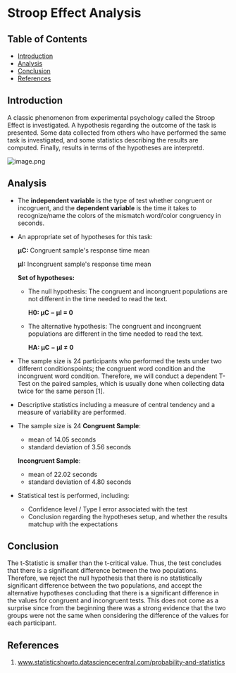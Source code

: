 #  Stroop Effect Analysis

## Table of Contents
- [Introduction](#intro)
- [Analysis](#analysis)
- [Conclusion](#conclusion)
- [References](#eeferences)


<a id='intro'></a>
## Introduction
A classic phenomenon from experimental psychology called the Stroop Effect is investigated. A hypothesis regarding the outcome of the task is presented. Some data collected from others who have performed the same task is investigated, and some statistics describing the results are computed. Finally, results in terms of the hypotheses are interpretd.

![image.png](attachment:image.png)


<a id='analysis'></a>
## Analysis

* The **independent variable** is the type of test whether congruent or incogruent, and the **dependent variable** is the time it takes to recognize/name the colors of the mismatch word/color congruency in seconds.


* An appropriate set of hypotheses for this task:

  **μC:** Congruent sample's response time mean

  **μI:** Incongruent sample's response time mean

  **Set of hypotheses:**
    * The null hypothesis: The congruent and incongruent populations are not different in the time needed to read the text.

      **H0: μC − μI = 0**
    * The alternative hypothesis: The congruent and incongruent populations are different in the time needed to read the text.

      **HA: μC − μI ≠ 0**


* The sample size is 24 participants who performed the tests under two different conditionspoints; the congruent word condition and the incongruent word condition. Therefore, we will conduct a dependent T-Test on the paired samples, which is usually done when collecting data twice for the same person [1].


* Descriptive statistics including a measure of central tendency and a measure of variability are performed.


* The sample size is 24
  **Congruent Sample**:
    * mean of 14.05 seconds
    * standard deviation of 3.56 seconds

  **Incongruent Sample**:
    * mean of 22.02 seconds
    * standard deviation of 4.80 seconds
    
    
* Statistical test is performed, including:
  * Confidence level / Type I error associated with the test
  * Conclusion regarding the hypotheses setup, and whether the results matchup with the expectations
  
  
<a id='conclusion'></a>
## Conclusion

The t-Statistic is smaller than the t-critical value. Thus, the test concludes that there is a significant difference between the two populations. Therefore, we reject the null hypothesis that there is no statistically significant difference between the two populations, and accept the alternative hypotheses concluding that there is a significant difference in the values for congruent and incongruent tests. This does not come as a surprise since from the beginning there was a strong evidence that the two groups were not the same when considering the difference of the values for each participant.


<a id='references'></a>
## References
1. www.statisticshowto.datasciencecentral.com/probability-and-statistics
